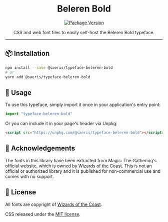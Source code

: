 <h1 align="center" style="text-align: center;">Beleren Bold</h1>
<p align="center">
  <a href="https://www.npmjs.org/package/@saeris/typeface-beleren-bold">
    <img src="https://img.shields.io/npm/v/@saeris/typeface-beleren-bold.svg?style=flat" alt="Package Version">
  </a>
</p>
<p align="center">CSS and web font files to easily self-host the Beleren Bold typeface.</p>

---

## 📦 Installation

```bash
npm install --save @saeris/typeface-beleren-bold
# or
yarn add @saeris/typeface-beleren-bold
```

## 🔧 Usage

To use this typeface, simply import it once in your application's entry point:

```javascript
import "typeface-beleren-bold"
```

Or you can include it in your page's header via Unpkg:

```html
<script src="https://unpkg.com/@saeris/typeface-beleren-bold"></script>
```

## 📣 Acknowledgements

The fonts in this library have been extracted from Magic: The Gathering's official website, which is owned by [Wizards of the Coast](http://magicthegathering.com). This is not an official or authorized library and it is published for non-commercial use and comes with no support.

## 🥂 License

All fonts are copyright of [Wizards of the Coast](http://magicthegathering.com).

CSS released under the [MIT license](https://github.com/Saeris/typeface-beleren-bold/blob/master/LICENSE.md).
